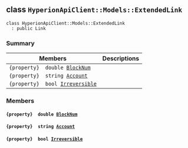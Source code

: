 ## class `HyperionApiClient::Models::ExtendedLink` 

```
class HyperionApiClient::Models::ExtendedLink
  : public Link
```

### Summary

 Members                        | Descriptions                                
--------------------------------|---------------------------------------------
`{property}  double `[`BlockNum`](#class_hyperion_api_client_1_1_models_1_1_extended_link_1a2aafa89383ad9f55ae828dc982d9089c) | 
`{property}  string `[`Account`](#class_hyperion_api_client_1_1_models_1_1_extended_link_1a8edb7e614aa530a58c647d8d273b1d8b) | 
`{property}  bool `[`Irreversible`](#class_hyperion_api_client_1_1_models_1_1_extended_link_1ab90ba9686a015d137904da496d6a993f) | 

### Members

#### `{property}  double `[`BlockNum`](#class_hyperion_api_client_1_1_models_1_1_extended_link_1a2aafa89383ad9f55ae828dc982d9089c) 

#### `{property}  string `[`Account`](#class_hyperion_api_client_1_1_models_1_1_extended_link_1a8edb7e614aa530a58c647d8d273b1d8b) 

#### `{property}  bool `[`Irreversible`](#class_hyperion_api_client_1_1_models_1_1_extended_link_1ab90ba9686a015d137904da496d6a993f) 

